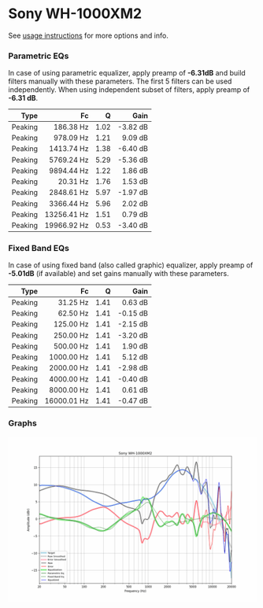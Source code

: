 # Sony WH-1000XM2
See [usage instructions](https://github.com/jaakkopasanen/AutoEq#usage) for more options and info.

### Parametric EQs
In case of using parametric equalizer, apply preamp of **-6.31dB** and build filters manually
with these parameters. The first 5 filters can be used independently.
When using independent subset of filters, apply preamp of **-6.31 dB**.

| Type    | Fc          |    Q | Gain     |
|--------:|------------:|-----:|---------:|
| Peaking | 186.38 Hz   | 1.02 | -3.82 dB |
| Peaking | 978.09 Hz   | 1.21 | 9.09 dB  |
| Peaking | 1413.74 Hz  | 1.38 | -6.40 dB |
| Peaking | 5769.24 Hz  | 5.29 | -5.36 dB |
| Peaking | 9894.44 Hz  | 1.22 | 1.86 dB  |
| Peaking | 20.31 Hz    | 1.76 | 1.53 dB  |
| Peaking | 2848.61 Hz  | 5.97 | -1.97 dB |
| Peaking | 3366.44 Hz  | 5.96 | 2.02 dB  |
| Peaking | 13256.41 Hz | 1.51 | 0.79 dB  |
| Peaking | 19966.92 Hz | 0.53 | -3.40 dB |

### Fixed Band EQs
In case of using fixed band (also called graphic) equalizer, apply preamp of **-5.01dB**
(if available) and set gains manually with these parameters.

| Type    | Fc          |    Q | Gain     |
|--------:|------------:|-----:|---------:|
| Peaking | 31.25 Hz    | 1.41 | 0.63 dB  |
| Peaking | 62.50 Hz    | 1.41 | -0.15 dB |
| Peaking | 125.00 Hz   | 1.41 | -2.15 dB |
| Peaking | 250.00 Hz   | 1.41 | -3.20 dB |
| Peaking | 500.00 Hz   | 1.41 | 1.90 dB  |
| Peaking | 1000.00 Hz  | 1.41 | 5.12 dB  |
| Peaking | 2000.00 Hz  | 1.41 | -2.98 dB |
| Peaking | 4000.00 Hz  | 1.41 | -0.40 dB |
| Peaking | 8000.00 Hz  | 1.41 | 0.61 dB  |
| Peaking | 16000.01 Hz | 1.41 | -0.47 dB |

### Graphs
![](./Sony%20WH-1000XM2.png)
